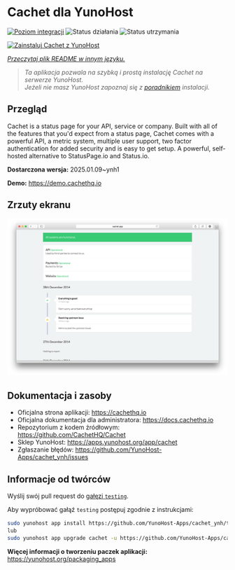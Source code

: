 <!--
To README zostało automatycznie wygenerowane przez <https://github.com/YunoHost/apps/tree/master/tools/readme_generator>
Nie powinno być ono edytowane ręcznie.
-->

# Cachet dla YunoHost

[![Poziom integracji](https://apps.yunohost.org/badge/integration/cachet)](https://ci-apps.yunohost.org/ci/apps/cachet/)
![Status działania](https://apps.yunohost.org/badge/state/cachet)
![Status utrzymania](https://apps.yunohost.org/badge/maintained/cachet)

[![Zainstaluj Cachet z YunoHost](https://install-app.yunohost.org/install-with-yunohost.svg)](https://install-app.yunohost.org/?app=cachet)

*[Przeczytaj plik README w innym języku.](./ALL_README.md)*

> *Ta aplikacja pozwala na szybką i prostą instalację Cachet na serwerze YunoHost.*  
> *Jeżeli nie masz YunoHost zapoznaj się z [poradnikiem](https://yunohost.org/install) instalacji.*

## Przegląd

Cachet is a status page for your API, service or company. Built with all of the features that you'd expect from a status page, Cachet comes with a powerful API, a metric system, multiple user support, two factor authentication for added security and is easy to get setup. A powerful, self-hosted alternative to StatusPage.io and Status.io.


**Dostarczona wersja:** 2025.01.09~ynh1

**Demo:** <https://demo.cachethq.io>

## Zrzuty ekranu

![Zrzut ekranu z Cachet](./doc/screenshots/main-interface.png)

## Dokumentacja i zasoby

- Oficjalna strona aplikacji: <https://cachethq.io>
- Oficjalna dokumentacja dla administratora: <https://docs.cachethq.io>
- Repozytorium z kodem źródłowym: <https://github.com/CachetHQ/Cachet>
- Sklep YunoHost: <https://apps.yunohost.org/app/cachet>
- Zgłaszanie błędów: <https://github.com/YunoHost-Apps/cachet_ynh/issues>

## Informacje od twórców

Wyślij swój pull request do [gałęzi `testing`](https://github.com/YunoHost-Apps/cachet_ynh/tree/testing).

Aby wypróbować gałąź `testing` postępuj zgodnie z instrukcjami:

```bash
sudo yunohost app install https://github.com/YunoHost-Apps/cachet_ynh/tree/testing --debug
lub
sudo yunohost app upgrade cachet -u https://github.com/YunoHost-Apps/cachet_ynh/tree/testing --debug
```

**Więcej informacji o tworzeniu paczek aplikacji:** <https://yunohost.org/packaging_apps>
